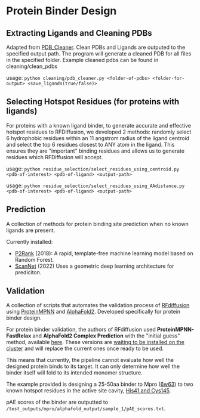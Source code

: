 # Protein Binder Design

## Extracting Ligands and Cleaning PDBs
Adapted from [PDB_Cleaner](https://github.com/LePingKYXK/PDB_cleaner). Clean PDBs and Ligands are outputed to the specified output path. The program will generate a cleaned PDB for all files in the specified folder. Example cleaned pdbs can be found in cleaning/clean_pdbs

usage: `python cleaning/pdb_cleaner.py <folder-of-pdbs> <folder-for-output> <save_ligands(true/false)>`

## Selecting Hotspot Residues (for proteins with ligands)
For proteins with a known ligand binder, to generate accurate and effective hotspot residues to RFDiffusion, we developed 2 methods: randomly select 6 hydrophobic residues within an 11 angstrom radius of the ligand centroid and select the top 6 residues closest to ANY atom in the ligand. This ensures they are "important" binding residues and allows us to generate residues which RFDiffusion will accept.

usage: `python residue_selection/select_residues_using_centroid.py <pdb-of-interest> <pdb-of-ligand> <output-path>`

usage: `python residue_selection/select_residues_using_AAdistance.py <pdb-of-interest> <pdb-of-ligand> <output-path>`

## Prediction

A collection of methods for protein binding site prediction when no known ligands are present.

Currently installed:
* [P2Rank](https://github.com/rdk/p2rank) (2018): A rapid, template-free machine learning model based on Random Forest.
* [ScanNet](https://github.com/jertubiana/ScanNet) (2022) Uses a geometric deep learning architecture for prediciton.

## Validation

A collection of scripts that automates the validation process of [RFdiffusion](https://github.com/RosettaCommons/RFdiffusion) using [ProteinMPNN](https://github.com/dauparas/ProteinMPNN) and [AlphaFold2](https://github.com/google-deepmind/alphafold). Developed specifically for protein binder design.

For protein binder validation, the authors of RFdiffusion used **ProteinMPNN-FastRelax** and **AlphaFold2 Complex Prediction** with the "initial guess" method, available [here](https://github.com/nrbennet/dl_binder_design). These versions are <ins>waiting to be installed on the cluster</ins> and will replace the current ones once ready to be used.

This means that currently, the pipeline cannot evaluate how well the designed protein binds to its target. It can only determine how well the binder itself will fold to its intended monomer structure.

The example provided is designing a 25-50aa binder to Mpro ([6w63](https://www.rcsb.org/structure/6W63)) to two known hotspot residues in the active site cavity, [His41 and Cys145](https://www.nature.com/articles/s41467-020-16954-7#:~:text=The%20catalytic%20residues%20Cys145%20and%20His41%20in%203CL%20Mpro%20are%20buried%20in%20an%20active%20site%20cavity).

pAE scores of the binder are outputted to `/test_outputs/mpro/alphafold_output/sample_1/pAE_scores.txt`.


